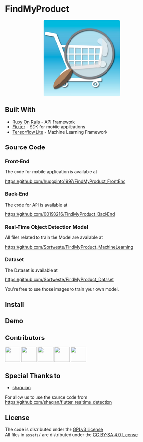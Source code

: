 # FindMyProduct

<p align="center"><img src="./assets/Images/logo.jpg" alt="App logo" width="250px" height="250px"></p>

## Built With

* [Ruby On Rails](https://rubyonrails.org/) - API Framework
* [Flutter](https://flutter.dev/) - SDK for mobile applications
* [Tensorflow Lite](https://www.tensorflow.org/lite) - Machine Learning Framework

## Source Code

### Front-End

The code for mobile application is available at

https://github.com/hugopinto1997/FindMyProduct_FrontEnd

### Back-End

The code for API is available at

https://github.com/00198216/FindMyProduct_BackEnd

### Real-Time Object Detection Model

All files related to train the Model are available at

https://github.com/Sortweste/FindMyProduct_MachineLearning

### Dataset

The Dataset is available at

https://github.com/Sortweste/FindMyProduct_Dataset

You're free to use those images to train your own model.

## Install

## Demo

## Contributors

<a href="https://github.com/hugopinto1997/"><img src="https://github.com/hugopinto1997.png" width="50px" height="50px"/></a>
<a href="https://github.com/00198216/"><img src="https://github.com/00198216.png" width="50px" height="50px"/></a>
<a href="https://github.com/maxisun/"><img src="https://github.com/maxisun.png" width="50px" height="50px"/></a>
<a href="https://github.com/Sortweste/"><img src="https://github.com/Sortweste.png" width="50px" height="50px"/></a>
<a href="https://github.com/agmeag22/"><img src="https://github.com/agmeag22.png" width="50px" height="50px"/></a>


## Special Thanks to

* [shaquian](https://github.com/shaqian/)

For allow us to use the source code from https://github.com/shaqian/flutter_realtime_detection 

## License

The code is distributed under the [GPLv3 License](LICENSE.md) <br>
All files in `assets/` are distributed under the [CC BY-SA 4.0 License](./assets/LICENSE.md)
